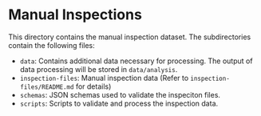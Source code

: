 # Manual Inspections

This directory contains the manual inspection dataset. The subdirectories contain the following files:
- `data`: Contains additional data necessary for processing. The output of data processing will be stored in `data/analysis`.
- `inspection-files`: Manual inspection data (Refer to `inspection-files/README.md` for details)
- `schemas`: JSON schemas used to validate the inspeciton files.
- `scripts`: Scripts to validate and process the inspection data.
